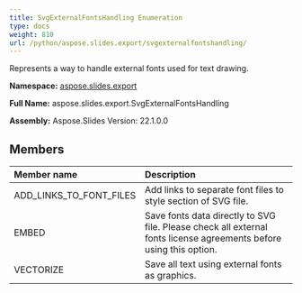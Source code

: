 ```yaml
---
title: SvgExternalFontsHandling Enumeration
type: docs
weight: 810
url: /python/aspose.slides.export/svgexternalfontshandling/
---
```


Represents a way to handle external fonts used for text drawing.

**Namespace:** [aspose.slides.export](/python/aspose.slides.export/)

**Full Name:** aspose.slides.export.SvgExternalFontsHandling

**Assembly:**  Aspose.Slides Version: 22.1.0.0

## **Members**
|**Member name**|**Description**|
| :- | :- |
|ADD_LINKS_TO_FONT_FILES|Add links to separate font files to style section of SVG file.|
|EMBED|Save fonts data directly to SVG file. Please check all external fonts license agreements before using this option.|
|VECTORIZE|Save all text using external fonts as graphics.|
